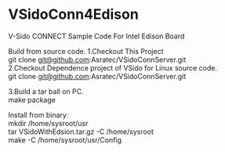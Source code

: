 # VSidoConn4Edison  
V-Sido CONNECT Sample Code For Intel Edison Board  


Build from source code.
1.Checkout This Project  
   git clone git@github.com:Asratec/VSidoConnServer.git  
2.Checkout Dependence project of VSido for Linux source code.  
	git clone git@github.com:Asratec/VSidoConnServer.git  
  
3.Build a tar ball on PC.  
	make package  
	
Install from binary:  
	mkdir /home/sysroot/usr  
	tar VSidoWithEdsion.tar.gz -C /home/sysroot  
	make -C /home/sysroot/usr/Config  
	
	